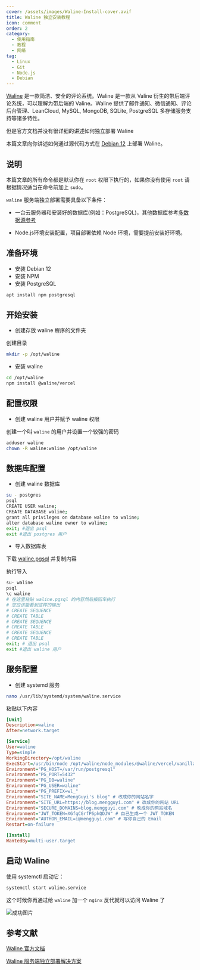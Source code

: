 ```yaml
---
cover: /assets/images/Waline-Install-cover.avif
title: Waline 独立安装教程
icon: comment
order: 2
category:
  - 使用指南
  - 教程
  - 网络
tag:
  - Linux
  - Git
  - Node.js
  - Debian
---
```


[Waline](https://waline.js.org) 是一款简洁、安全的评论系统。Waline 是一款从 Valine 衍生的带后端评论系统，可以理解为带后端的 Valine。Waline 提供了邮件通知、微信通知、评论后台管理、LeanCloud, MySQL, MongoDB, SQLite, PostgreSQL 多存储服务支持等诸多特性。

但是官方文档并没有很详细的讲述如何独立部署 Waline

本篇文章向你讲述如何通过源代码⽅式在 [Debian 12](https://www.debian.org) 上部署 Waline。

## 说明

本篇文章的所有命令都是默认你在 `root` 权限下执行的，如果你没有使用 `root` 请根据情况适当在命令前加上 `sudo`。

`waline` 服务端独立部署需要具备以下条件：

- 一台云服务器和安装好的数据库(例如：PostgreSQL)，其他数据库参考[多数据源参考](https://waline.js.org/guide/server/databases.html)

- Node.js环境安装配置，项目部署依赖 Node 环境，需要提前安装好环境。

## 准备环境

- 安装 Debian 12
- 安装 NPM
- 安装 PostgreSQL

````bash
apt install npm postgresql
````

## 开始安装

- 创建存放 waline 程序的文件夹

创建目录

````bash
mkdir -p /opt/waline
````

- 安装 waline

````bash
cd /opt/waline
npm install @waline/vercel
````

## 配置权限

- 创建 waline 用户并赋予 waline 权限

创建一个叫 `waline` 的用户并设置一个较强的密码

````bash
adduser waline
chown -R waline:waline /opt/waline
````

## 数据库配置

- 创建 waline 数据库

````bash
su - postgres
psql
CREATE USER waline;
CREATE DATABASE waline;
grant all privileges on database waline to waline;
alter database waline owner to waline;
exit; #退出 psql
exit #退出 postgres 用户
````

- 导入数据库表

下载 [waline.pgsql](https://github.com/walinejs/waline/blob/main/assets/waline.pgsql) 并复制内容

执行导入

````bash
su- waline
psql
\c waline
# 在这里粘贴 waline.pgsql 的内容然后按回车执行
# 您应该能看到这样的输出
# CREATE SEQUENCE
# CREATE TABLE
# CREATE SEQUENCE
# CREATE TABLE
# CREATE SEQUENCE
# CREATE TABLE
exit; # 退出 psql
exit #退出 waline 用户
````

## 服务配置

- 创建 systemd 服务

````bash
nano /usr/lib/systemd/system/waline.service
````

粘贴以下内容

````ini
[Unit]
Description=waline
After=network.target

[Service]
User=waline
Type=simple
WorkingDirectory=/opt/waline
ExecStart=/usr/bin/node /opt/waline/node_modules/@waline/vercel/vanilla.js
Environment="PG_HOST=/var/run/postgresql"
Environment="PG_PORT=5432"
Environment="PG_DB=waline"
Environment="PG_USER=waline"
Environment="PG_PREFIX=wl_"
Environment="SITE_NAME=MengGuyi's blog" # 改成你的网站名字
Environment="SITE_URL=https://blog.mengguyi.com" # 改成你的网站 URL
Environment="SECURE_DOMAINS=blog.mengguyi.com" # 改成你的网站域名
Environment="JWT_TOKEN=XGfqCGrfP6pkQDJW" # 自己生成一个 JWT TOKEN
Environment="AUTHOR_EMAIL=i@mengguyi.com" # 写你自己的 Email
Restart=on-failure

[Install]
WantedBy=multi-user.target
````

## 启动 Waline

使用 systemctl 启动它：

````bash
systemctl start waline.service
````

这个时候你再通过给 `waline` 加一个 `nginx` 反代就可以访问 Waline 了

![成功图片](/assets/images/Waline-Install-finish.avif)

## 参考文献

[Waline 官方文档](https://waline.js.org/guide/deploy/vps.html)

[Waline 服务端独立部署解决方案](https://anyfork.github.io/blog-docs/posts/other/walineServer.html)